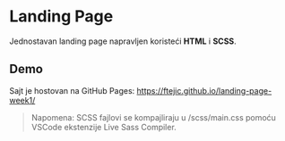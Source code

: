 # Landing Page

Jednostavan landing page napravljen koristeći **HTML** i **SCSS**.  

## Demo  
Sajt je hostovan na GitHub Pages: https://ftejic.github.io/landing-page-week1/  

> Napomena: SCSS fajlovi se kompajliraju u /scss/main.css pomoću VSCode ekstenzije Live Sass Compiler.